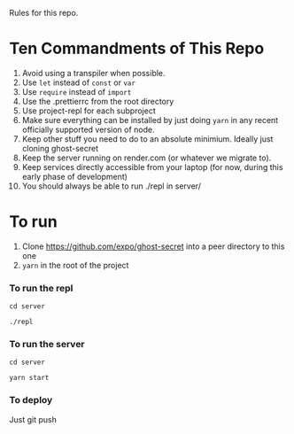 Rules for this repo.

# Ten Commandments of This Repo

1. Avoid using a transpiler when possible.
2. Use `let` instead of `const` or `var`
3. Use `require` instead of `import`
4. Use the .prettierrc from the root directory
5. Use project-repl for each subproject
6. Make sure everything can be installed by just doing `yarn` in any recent officially supported version of node.
7. Keep other stuff you need to do to an absolute minimium. Ideally just cloning ghost-secret
8. Keep the server running on render.com (or whatever we migrate to).
9. Keep services directly accessible from your laptop (for now, during this early phase of development)
10. You should always be able to run ./repl in server/

# To run

1. Clone https://github.com/expo/ghost-secret into a peer directory to this one
2. `yarn` in the root of the project

### To run the repl

`cd server`

`./repl`

### To run the server

`cd server`

`yarn start`

### To deploy

Just git push
